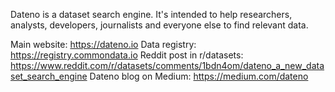 Dateno is a dataset search engine. It's intended to help researchers, analysts, developers, journalists and everyone else to find relevant data.

Main website: https://dateno.io
Data registry: https://registry.commondata.io
Reddit post in r/datasets: https://www.reddit.com/r/datasets/comments/1bdn4om/dateno_a_new_dataset_search_engine
Dateno blog on Medium: https://medium.com/dateno

